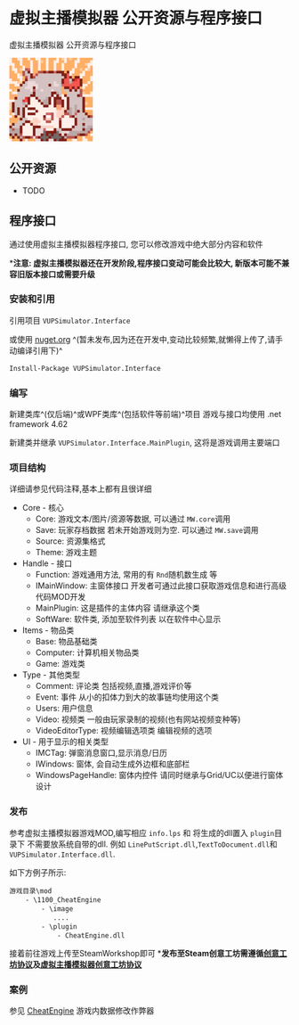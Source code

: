 # 虚拟主播模拟器 公开资源与程序接口
虚拟主播模拟器 公开资源与程序接口

<img src="VUPSimulator.png" height="150px" />

## 公开资源

* TODO

## 程序接口

通过使用虚拟主播模拟器程序接口, 您可以修改游戏中绝大部分内容和软件

***注意: 虚拟主播模拟器还在开发阶段,程序接口变动可能会比较大, 新版本可能不兼容旧版本接口或需要升级**

### 安装和引用

引用项目 `VUPSimulator.Interface`

或使用 [nuget.org](https://www.nuget.org/packages/VUPSimulator.Interface/) ^(暂未发布,因为还在开发中,变动比较频繁,就懒得上传了,请手动编译引用下)^

```bash
Install-Package VUPSimulator.Interface
```

### 编写

新建类库^(仅后端)^或WPF类库^(包括软件等前端)^项目
游戏与接口均使用 .net framework 4.62

新建类并继承 `VUPSimulator.Interface.MainPlugin`, 这将是游戏调用主要端口

### 项目结构

详细请参见代码注释,基本上都有且很详细

* Core - 核心
  * Core: 游戏文本/图片/资源等数据, 可以通过 `MW.core`调用
  * Save: 玩家存档数据 若未开始游戏则为空. 可以通过 `MW.save`调用
  * Source: 资源集格式
  * Theme: 游戏主题
* Handle - 接口
  * Function: 游戏通用方法, 常用的有 `Rnd`随机数生成 等
  * IMainWindow: 主窗体接口 开发者可通过此接口获取游戏信息和进行高级代码MOD开发
  * MainPlugin: 这是插件的主体内容 请继承这个类
  * SoftWare: 软件类, 添加至软件列表 以在软件中心显示
* Items - 物品类
  * Base: 物品基础类
  * Computer: 计算机相关物品类
  * Game: 游戏类
* Type - 其他类型
  * Comment: 评论类 包括视频,直播,游戏评价等
  * Event: 事件 从小的扣体力到大的故事链均使用这个类
  * Users: 用户信息
  * Video: 视频类 一般由玩家录制的视频(也有网站视频变种等)
  * VideoEditorType: 视频编辑选项类 编辑视频的选项
* UI - 用于显示的相关类型
  * IMCTag: 弹窗消息窗口,显示消息/日历
  * IWindows: 窗体, 会自动生成外边框和底部栏
  * WindowsPageHandle: 窗体内控件 请同时继承与Grid/UC以便进行窗体设计

### 发布

参考虚拟主播模拟器游戏MOD,编写相应 `info.lps` 和 将生成的dll置入 `plugin`目录下
不需要放系统自带的dll. 例如 `LinePutScript.dll`,`TextToDocument.dll`和`VUPSimulator.Interface.dll`.

如下方例子所示:

```
游戏目录\mod
	- \1100_CheatEngine
		- \image
		   ....
		- \plugin
			- CheatEngine.dll
```

接着前往游戏上传至SteamWorkshop即可
***发布至Steam创意工坊需遵循[创意工坊协议]()及[虚拟主播模拟器创意工坊协议]()**

### 案例

参见 [CheatEngine]() 游戏内数据修改作弊器
